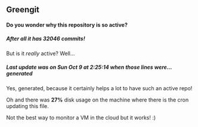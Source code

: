 ## Greengit

#### Do you wonder why this repository is so active?

##### After all it has 32046 commits!

But is it *really* active? Well...

##### Last update was on Sun Oct 9 at 2:25:14 when those lines were... generated

Yes, generated, because it certainly helps a lot to have such an active repo!

Oh and there was **27%** disk usage on the machine
where there is the cron updating this file.

Not the best way to monitor a VM in the cloud but it works! :)
